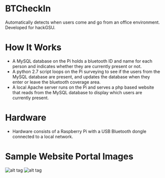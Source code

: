 # BTCheckIn
Automatically detects when users come and go from an office environment. Developed for hackGSU.

# How It Works

* A MySQL database on the Pi holds a bluetooth ID and name for each person and indicates whether they are currently present or not.
* A python 2.7 script loops on the Pi surveying to see if the users from the MySQL database are present, and updates the database when they enter or leave the bluetooth coverage area.
* A local Apache server runs on the Pi and serves a php based website that reads from the MySQL database to display which users are currently present.

# Hardware

* Hardware consists of a Raspberry Pi with a USB Bluetooth dongle connected to a local network. 

# Sample Website Portal Images
![alt tag](https://raw.githubusercontent.com/KevinAiken/BTCheckIn/master/path/noEmployeesIn.png)
![alt tag](https://raw.githubusercontent.com/KevinAiken/BTCheckIn/master/path/oneEmployeeIn.png)
